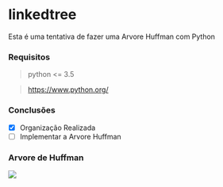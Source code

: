 # linkedtree

Esta é uma tentativa de fazer uma Arvore Huffman com Python 

### Requisitos 

> python <= 3.5

> https://www.python.org/


### Conclusões

- [X] Organização Realizada
- [ ] Implementar a Arvore Huffman

### Arvore de Huffman

![](https://desnecessario.files.wordpress.com/2008/09/iracha.gif)
